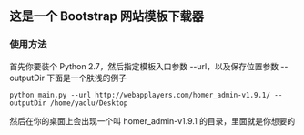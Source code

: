 ## 这是一个 Bootstrap 网站模板下载器

### 使用方法

首先你要装个 Python 2.7，然后指定模板入口参数 --url，以及保存位置参数 --outputDir
下面是一个肤浅的例子

```
python main.py --url http://webapplayers.com/homer_admin-v1.9.1/ --outputDir /home/yaolu/Desktop
```

然后在你的桌面上会出现一个叫 homer_admin-v1.9.1 的目录，里面就是你想要的